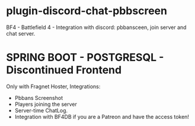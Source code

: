 # plugin-discord-chat-pbbscreen
BF4 - Battlefield 4 - Integration with discord: pbbansceen, join server and chat server.
# SPRING BOOT - POSTGRESQL - Discontinued Frontend

Only with Fragnet Hoster, Integrations:

- Pbbans Screenshot
- Players joining the server
- Server-time ChatLog.
- Integration with BF4DB if you are a Patreon and have the access token!
